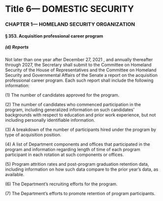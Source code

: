 
# Title 6— DOMESTIC SECURITY
### CHAPTER 1— HOMELAND SECURITY ORGANIZATION
#### § 353. Acquisition professional career program
##### (d) Reports

Not later than one year after December 27, 2021 , and annually thereafter through 2027, the Secretary shall submit to the Committee on Homeland Security of the House of Representatives and the Committee on Homeland Security and Governmental Affairs of the Senate a report on the acquisition professional career program. Each such report shall include the following information:

(1) The number of candidates approved for the program.

(2) The number of candidates who commenced participation in the program, including generalized information on such candidates’ backgrounds with respect to education and prior work experience, but not including personally identifiable information.

(3) A breakdown of the number of participants hired under the program by type of acquisition position.

(4) A list of Department components and offices that participated in the program and information regarding length of time of each program participant in each rotation at such components or offices.

(5) Program attrition rates and post-program graduation retention data, including information on how such data compare to the prior year’s data, as available.

(6) The Department’s recruiting efforts for the program.

(7) The Department’s efforts to promote retention of program participants.
